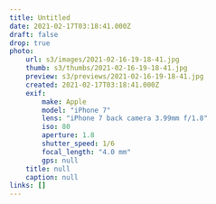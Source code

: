 ```yaml
---
title: Untitled
date: 2021-02-17T03:18:41.000Z
draft: false
drop: true
photo:
    url: s3/images/2021-02-16-19-18-41.jpg
    thumb: s3/thumbs/2021-02-16-19-18-41.jpg
    preview: s3/previews/2021-02-16-19-18-41.jpg
    created: 2021-02-17T03:18:41.000Z
    exif:
        make: Apple
        model: "iPhone 7"
        lens: "iPhone 7 back camera 3.99mm f/1.8"
        iso: 80
        aperture: 1.8
        shutter_speed: 1/6
        focal_length: "4.0 mm"
        gps: null
    title: null
    caption: null
links: []
---
```

